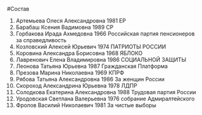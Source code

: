 #Состав
1. Артемьева Олеся Александровна 1981 ЕР
2. Барабаш Ксения Вадимовна 1989 СР
3. Горбакова Ирада Ахмедовна 1966 Российская партия пенсионеров за справедливость
4. Козловский Алексей Юрьевич 1974 ПАТРИОТЫ РОССИИ
5. Коровина Александра Борисовна 1968 ЯБЛОКО
6. Лавренович Елена Владимировна 1986 СОЦИАЛЬНОЙ ЗАЩИТЫ
7. Леонова Татьяна Юрьевна 1987 Гражданская Платформа
8. Презова Марина Николаевна 1969 КПРФ
9. Рябова Татьяна Александровна 1986 За женщин России
10. Скороход Александрина Юрьевна 1978 ЛДПР
11. Солодкова Екатерина Александровна 1988 Трудовая партия России
12. Уродовская Светлана Валерьевна 1976 собрание Адмиралтейского
13. Фролов Василий Николаевич 1981 За чистые выборы
